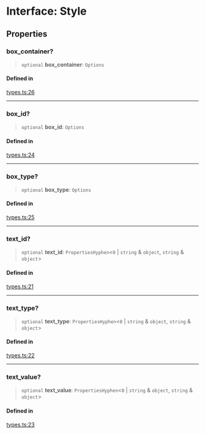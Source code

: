 # Interface: Style

## Properties

### box_container?

> `optional` **box_container**: `Options`

#### Defined in

[types.ts:26](https://github.com/leowrites/memory-viz/blob/8cda88515e50b41d2533b761233a7a153c7b994c/memory-viz/src/types.ts#L26)

---

### box_id?

> `optional` **box_id**: `Options`

#### Defined in

[types.ts:24](https://github.com/leowrites/memory-viz/blob/8cda88515e50b41d2533b761233a7a153c7b994c/memory-viz/src/types.ts#L24)

---

### box_type?

> `optional` **box_type**: `Options`

#### Defined in

[types.ts:25](https://github.com/leowrites/memory-viz/blob/8cda88515e50b41d2533b761233a7a153c7b994c/memory-viz/src/types.ts#L25)

---

### text_id?

> `optional` **text_id**: `PropertiesHyphen`\<`0` \| `string` & `object`, `string` & `object`\>

#### Defined in

[types.ts:21](https://github.com/leowrites/memory-viz/blob/8cda88515e50b41d2533b761233a7a153c7b994c/memory-viz/src/types.ts#L21)

---

### text_type?

> `optional` **text_type**: `PropertiesHyphen`\<`0` \| `string` & `object`, `string` & `object`\>

#### Defined in

[types.ts:22](https://github.com/leowrites/memory-viz/blob/8cda88515e50b41d2533b761233a7a153c7b994c/memory-viz/src/types.ts#L22)

---

### text_value?

> `optional` **text_value**: `PropertiesHyphen`\<`0` \| `string` & `object`, `string` & `object`\>

#### Defined in

[types.ts:23](https://github.com/leowrites/memory-viz/blob/8cda88515e50b41d2533b761233a7a153c7b994c/memory-viz/src/types.ts#L23)
